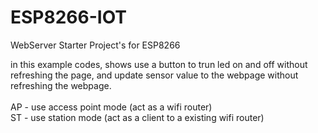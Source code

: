 # ESP8266-IOT

WebServer Starter Project's for ESP8266

in this example codes, shows use a button to trun led on and off without refreshing the page,
and update sensor value to the webpage without refreshing the webpage.
<br>
<br>
AP - use access point mode (act as a wifi router)
<br>
ST - use station mode (act as a client to a existing wifi router)
